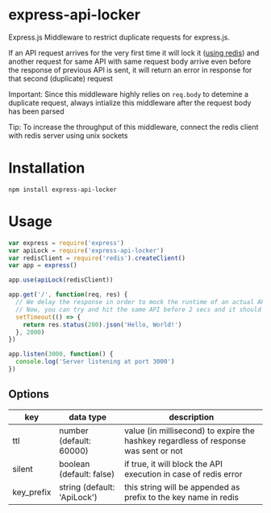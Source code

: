 # express-api-locker
Express.js Middleware to restrict duplicate requests for express.js.

If an API request arrives for the very first time it will lock it ([using redis](https://redis.io/topics/quickstart)) and another request for same API with same request body arrive even before the response of previous API is sent, it will return an error in response for that second (duplicate) request

Important: Since this middleware highly relies on `req.body` to detemine a duplicate request, always intialize this middleware after the request body has been parsed

Tip: To increase the throughput of this middleware, connect the redis client with redis server using unix sockets


# Installation
```
npm install express-api-locker
```
# Usage
```javascript
var express = require('express')
var apiLock = require('express-api-locker')
var redisClient = require('redis').createClient()
var app = express()

app.use(apiLock(redisClient))

app.get('/', function(req, res) {
  // We delay the response in order to mock the runtime of an actual API.
  // Now, you can try and hit the same API before 2 secs and it should throw an error
  setTimeout(() => {
    return res.status(200).json('Hello, World!')
  }, 2000)
})

app.listen(3000, function() {
  console.log('Server listening at port 3000')
})
```

## Options
key | data type | description
------------ | ------------ | -------------
ttl | number (default: 60000) | value (in millisecond) to expire the hashkey regardless of response was sent or not
silent | boolean (default: false) | if true, it will block the API execution in case of redis error
key_prefix | string (default: 'ApiLock') | this string will be appended as prefix to the key name in redis
